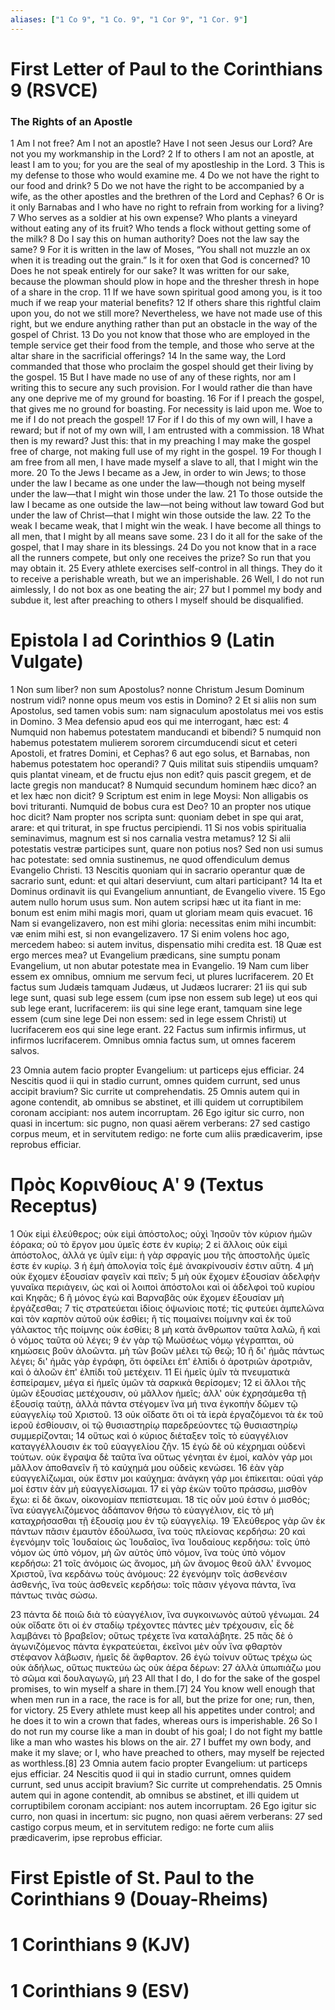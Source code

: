 ```yaml
---
aliases: ["1 Co 9", "1 Co. 9", "1 Cor 9", "1 Cor. 9"]
---
```



# First Letter of Paul to the Corinthians 9 (RSVCE)

### The Rights of an Apostle
1 Am I not free? Am I not an apostle? Have I not seen Jesus our Lord? Are not you my workmanship in the Lord?
2 If to others I am not an apostle, at least I am to you; for you are the seal of my apostleship in the Lord.
3 This is my defense to those who would examine me.
4 Do we not have the right to our food and drink?
5 Do we not have the right to be accompanied by a wife, as the other apostles and the brethren of the Lord and Cephas?
6 Or is it only Barnabas and I who have no right to refrain from working for a living?
7 Who serves as a soldier at his own expense? Who plants a vineyard without eating any of its fruit? Who tends a flock without getting some of the milk?
8 Do I say this on human authority? Does not the law say the same?
9 For it is written in the law of Moses, “You shall not muzzle an ox when it is treading out the grain.” Is it for oxen that God is concerned?
10 Does he not speak entirely for our sake? It was written for our sake, because the plowman should plow in hope and the thresher thresh in hope of a share in the crop.
11 If we have sown spiritual good among you, is it too much if we reap your material benefits?
12 If others share this rightful claim upon you, do not we still more? Nevertheless, we have not made use of this right, but we endure anything rather than put an obstacle in the way of the gospel of Christ.
13 Do you not know that those who are employed in the temple service get their food from the temple, and those who serve at the altar share in the sacrificial offerings?
14 In the same way, the Lord commanded that those who proclaim the gospel should get their living by the gospel.
15 But I have made no use of any of these rights, nor am I writing this to secure any such provision. For I would rather die than have any one deprive me of my ground for boasting.
16 For if I preach the gospel, that gives me no ground for boasting. For necessity is laid upon me. Woe to me if I do not preach the gospel!
17 For if I do this of my own will, I have a reward; but if not of my own will, I am entrusted with a commission.
18 What then is my reward? Just this: that in my preaching I may make the gospel free of charge, not making full use of my right in the gospel.
19 For though I am free from all men, I have made myself a slave to all, that I might win the more.
20 To the Jews I became as a Jew, in order to win Jews; to those under the law I became as one under the law—though not being myself under the law—that I might win those under the law.
21 To those outside the law I became as one outside the law—not being without law toward God but under the law of Christ—that I might win those outside the law.
22 To the weak I became weak, that I might win the weak. I have become all things to all men, that I might by all means save some.
23 I do it all for the sake of the gospel, that I may share in its blessings.
24 Do you not know that in a race all the runners compete, but only one receives the prize? So run that you may obtain it.
25 Every athlete exercises self-control in all things. They do it to receive a perishable wreath, but we an imperishable.
26 Well, I do not run aimlessly, I do not box as one beating the air;
27 but I pommel my body and subdue it, lest after preaching to others I myself should be disqualified.


# Epistola I ad Corinthios 9 (Latin Vulgate)

1 Non sum liber? non sum Apostolus? nonne Christum Jesum Dominum nostrum vidi? nonne opus meum vos estis in Domino?
2 Et si aliis non sum Apostolus, sed tamen vobis sum: nam signaculum apostolatus mei vos estis in Domino.
3 Mea defensio apud eos qui me interrogant, hæc est:
4 Numquid non habemus potestatem manducandi et bibendi?
5 numquid non habemus potestatem mulierem sororem circumducendi sicut et ceteri Apostoli, et fratres Domini, et Cephas?
6 aut ego solus, et Barnabas, non habemus potestatem hoc operandi?
7 Quis militat suis stipendiis umquam? quis plantat vineam, et de fructu ejus non edit? quis pascit gregem, et de lacte gregis non manducat?
8 Numquid secundum hominem hæc dico? an et lex hæc non dicit?
9 Scriptum est enim in lege Moysi: Non alligabis os bovi trituranti. Numquid de bobus cura est Deo?
10 an propter nos utique hoc dicit? Nam propter nos scripta sunt: quoniam debet in spe qui arat, arare: et qui triturat, in spe fructus percipiendi.
11 Si nos vobis spiritualia seminavimus, magnum est si nos carnalia vestra metamus?
12 Si alii potestatis vestræ participes sunt, quare non potius nos? Sed non usi sumus hac potestate: sed omnia sustinemus, ne quod offendiculum demus Evangelio Christi.
13 Nescitis quoniam qui in sacrario operantur quæ de sacrario sunt, edunt: et qui altari deserviunt, cum altari participant?
14 Ita et Dominus ordinavit iis qui Evangelium annuntiant, de Evangelio vivere.
15 Ego autem nullo horum usus sum. Non autem scripsi hæc ut ita fiant in me: bonum est enim mihi magis mori, quam ut gloriam meam quis evacuet.
16 Nam si evangelizavero, non est mihi gloria: necessitas enim mihi incumbit: væ enim mihi est, si non evangelizavero.
17 Si enim volens hoc ago, mercedem habeo: si autem invitus, dispensatio mihi credita est.
18 Quæ est ergo merces mea? ut Evangelium prædicans, sine sumptu ponam Evangelium, ut non abutar potestate mea in Evangelio.
19 Nam cum liber essem ex omnibus, omnium me servum feci, ut plures lucrifacerem.
20 Et factus sum Judæis tamquam Judæus, ut Judæos lucrarer:
21 iis qui sub lege sunt, quasi sub lege essem (cum ipse non essem sub lege) ut eos qui sub lege erant, lucrifacerem: iis qui sine lege erant, tamquam sine lege essem (cum sine lege Dei non essem: sed in lege essem Christi) ut lucrifacerem eos qui sine lege erant.
22 Factus sum infirmis infirmus, ut infirmos lucrifacerem. Omnibus omnia factus sum, ut omnes facerem salvos.

23 Omnia autem facio propter Evangelium: ut particeps ejus efficiar.
24 Nescitis quod ii qui in stadio currunt, omnes quidem currunt, sed unus accipit bravium? Sic currite ut comprehendatis.
25 Omnis autem qui in agone contendit, ab omnibus se abstinet, et illi quidem ut corruptibilem coronam accipiant: nos autem incorruptam.
26 Ego igitur sic curro, non quasi in incertum: sic pugno, non quasi aërem verberans:
27 sed castigo corpus meum, et in servitutem redigo: ne forte cum aliis prædicaverim, ipse reprobus efficiar.


# Πρὸς Κορινθίους Αʹ 9 (Textus Receptus)

1 Οὐκ εἰμὶ ἐλεύθερος; οὐκ εἰμὶ ἀπόστολος; οὐχὶ Ἰησοῦν τὸν κύριον ἡμῶν ἑόρακα; οὐ τὸ ἔργον μου ὑμεῖς ἐστε ἐν κυρίῳ;
2 εἰ ἄλλοις οὐκ εἰμὶ ἀπόστολος, ἀλλά γε ὑμῖν εἰμι: ἡ γὰρ σφραγίς μου τῆς ἀποστολῆς ὑμεῖς ἐστε ἐν κυρίῳ.
3 ἡ ἐμὴ ἀπολογία τοῖς ἐμὲ ἀνακρίνουσίν ἐστιν αὕτη.
4 μὴ οὐκ ἔχομεν ἐξουσίαν φαγεῖν καὶ πεῖν;
5 μὴ οὐκ ἔχομεν ἐξουσίαν ἀδελφὴν γυναῖκα περιάγειν, ὡς καὶ οἱ λοιποὶ ἀπόστολοι καὶ οἱ ἀδελφοὶ τοῦ κυρίου καὶ Κηφᾶς;
6 ἢ μόνος ἐγὼ καὶ Βαρναβᾶς οὐκ ἔχομεν ἐξουσίαν μὴ ἐργάζεσθαι;
7 τίς στρατεύεται ἰδίοις ὀψωνίοις ποτέ; τίς φυτεύει ἀμπελῶνα καὶ τὸν καρπὸν αὐτοῦ οὐκ ἐσθίει; ἢ τίς ποιμαίνει ποίμνην καὶ ἐκ τοῦ γάλακτος τῆς ποίμνης οὐκ ἐσθίει;
8 μὴ κατὰ ἄνθρωπον ταῦτα λαλῶ, ἢ καὶ ὁ νόμος ταῦτα οὐ λέγει;
9 ἐν γὰρ τῷ Μωϋσέως νόμῳ γέγραπται, οὐ κημώσεις βοῦν ἀλοῶντα. μὴ τῶν βοῶν μέλει τῷ θεῷ;
10 ἢ δι' ἡμᾶς πάντως λέγει; δι' ἡμᾶς γὰρ ἐγράφη, ὅτι ὀφείλει ἐπ' ἐλπίδι ὁ ἀροτριῶν ἀροτριᾶν, καὶ ὁ ἀλοῶν ἐπ' ἐλπίδι τοῦ μετέχειν.
11 Εἰ ἡμεῖς ὑμῖν τὰ πνευματικὰ ἐσπείραμεν, μέγα εἰ ἡμεῖς ὑμῶν τὰ σαρκικὰ θερίσομεν;
12 εἰ ἄλλοι τῆς ὑμῶν ἐξουσίας μετέχουσιν, οὐ μᾶλλον ἡμεῖς; ἀλλ' οὐκ ἐχρησάμεθα τῇ ἐξουσίᾳ ταύτῃ, ἀλλὰ πάντα στέγομεν ἵνα μή τινα ἐγκοπὴν δῶμεν τῷ εὐαγγελίῳ τοῦ Χριστοῦ.
13 οὐκ οἴδατε ὅτι οἱ τὰ ἱερὰ ἐργαζόμενοι τὰ ἐκ τοῦ ἱεροῦ ἐσθίουσιν, οἱ τῷ θυσιαστηρίῳ παρεδρεύοντες τῷ θυσιαστηρίῳ συμμερίζονται;
14 οὕτως καὶ ὁ κύριος διέταξεν τοῖς τὸ εὐαγγέλιον καταγγέλλουσιν ἐκ τοῦ εὐαγγελίου ζῆν.
15 ἐγὼ δὲ οὐ κέχρημαι οὐδενὶ τούτων. οὐκ ἔγραψα δὲ ταῦτα ἵνα οὕτως γένηται ἐν ἐμοί, καλὸν γάρ μοι μᾶλλον ἀποθανεῖν ἤ τὸ καύχημά μου οὐδεὶς κενώσει.
16 ἐὰν γὰρ εὐαγγελίζωμαι, οὐκ ἔστιν μοι καύχημα: ἀνάγκη γάρ μοι ἐπίκειται: οὐαὶ γάρ μοί ἐστιν ἐὰν μὴ εὐαγγελίσωμαι.
17 εἰ γὰρ ἑκὼν τοῦτο πράσσω, μισθὸν ἔχω: εἰ δὲ ἄκων, οἰκονομίαν πεπίστευμαι.
18 τίς οὖν μού ἐστιν ὁ μισθός; ἵνα εὐαγγελιζόμενος ἀδάπανον θήσω τὸ εὐαγγέλιον, εἰς τὸ μὴ καταχρήσασθαι τῇ ἐξουσίᾳ μου ἐν τῷ εὐαγγελίῳ.
19 Ἐλεύθερος γὰρ ὢν ἐκ πάντων πᾶσιν ἐμαυτὸν ἐδούλωσα, ἵνα τοὺς πλείονας κερδήσω:
20 καὶ ἐγενόμην τοῖς Ἰουδαίοις ὡς Ἰουδαῖος, ἵνα Ἰουδαίους κερδήσω: τοῖς ὑπὸ νόμον ὡς ὑπὸ νόμον, μὴ ὢν αὐτὸς ὑπὸ νόμον, ἵνα τοὺς ὑπὸ νόμον κερδήσω:
21 τοῖς ἀνόμοις ὡς ἄνομος, μὴ ὢν ἄνομος θεοῦ ἀλλ' ἔννομος Χριστοῦ, ἵνα κερδάνω τοὺς ἀνόμους:
22 ἐγενόμην τοῖς ἀσθενέσιν ἀσθενής, ἵνα τοὺς ἀσθενεῖς κερδήσω: τοῖς πᾶσιν γέγονα πάντα, ἵνα πάντως τινὰς σώσω.

23 πάντα δὲ ποιῶ διὰ τὸ εὐαγγέλιον, ἵνα συγκοινωνὸς αὐτοῦ γένωμαι.
24 οὐκ οἴδατε ὅτι οἱ ἐν σταδίῳ τρέχοντες πάντες μὲν τρέχουσιν, εἷς δὲ λαμβάνει τὸ βραβεῖον; οὕτως τρέχετε ἵνα καταλάβητε.
25 πᾶς δὲ ὁ ἀγωνιζόμενος πάντα ἐγκρατεύεται, ἐκεῖνοι μὲν οὖν ἵνα φθαρτὸν στέφανον λάβωσιν, ἡμεῖς δὲ ἄφθαρτον.
26 ἐγὼ τοίνυν οὕτως τρέχω ὡς οὐκ ἀδήλως, οὕτως πυκτεύω ὡς οὐκ ἀέρα δέρων:
27 ἀλλὰ ὑπωπιάζω μου τὸ σῶμα καὶ δουλαγωγῶ, μή 
 23 All that I do, I do for the sake of the gospel promises, to win myself a share in them.[7]  24 You know well enough that when men run in a race, the race is for all, but the prize for one; run, then, for victory.  25 Every athlete must keep all his appetites under control; and he does it to win a crown that fades, whereas ours is imperishable.  26 So I do not run my course like a man in doubt of his goal; I do not fight my battle like a man who wastes his blows on the air.  27 I buffet my own body, and make it my slave; or I, who have preached to others, may myself be rejected as worthless.[8] 
 23 Omnia autem facio propter Evangelium: ut particeps ejus efficiar. 24 Nescitis quod ii qui in stadio currunt, omnes quidem currunt, sed unus accipit bravium? Sic currite ut comprehendatis. 25 Omnis autem qui in agone contendit, ab omnibus se abstinet, et illi quidem ut corruptibilem coronam accipiant: nos autem incorruptam. 26 Ego igitur sic curro, non quasi in incertum: sic pugno, non quasi aërem verberans: 27 sed castigo corpus meum, et in servitutem redigo: ne forte cum aliis prædicaverim, ipse reprobus efficiar.


# First Epistle of St. Paul to the Corinthians 9 (Douay-Rheims)


# 1 Corinthians 9 (KJV)


# 1 Corinthians 9 (ESV)

